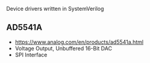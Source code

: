 Device drivers written in SystemVerilog

## AD5541A
* https://www.analog.com/en/products/ad5541a.html
* Voltage Output, Unbuffered 16-Bit DAC
* SPI Interface


